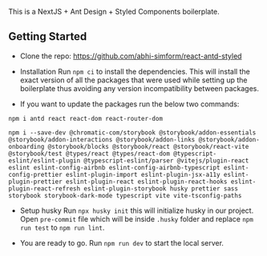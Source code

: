 This is a NextJS + Ant Design + Styled Components boilerplate.

## Getting Started

- Clone the repo: https://github.com/abhi-simform/react-antd-styled

- Installation
  Run `npm ci` to install the dependencies. This will install the exact version of all the packages that were used while setting up the boilerplate thus avoiding any version incompatibility between packages.

- If you want to update the packages run the below two commands:

```
npm i antd react react-dom react-router-dom
```

```
npm i --save-dev @chromatic-com/storybook @storybook/addon-essentials @storybook/addon-interactions @storybook/addon-links @storybook/addon-onboarding @storybook/blocks @storybook/react @storybook/react-vite @storybook/test @types/react @types/react-dom @typescript-eslint/eslint-plugin @typescript-eslint/parser @vitejs/plugin-react eslint eslint-config-airbnb eslint-config-airbnb-typescript eslint-config-prettier eslint-plugin-import eslint-plugin-jsx-a11y eslint-plugin-prettier eslint-plugin-react eslint-plugin-react-hooks eslint-plugin-react-refresh eslint-plugin-storybook husky prettier sass storybook storybook-dark-mode typescript vite vite-tsconfig-paths
```

- Setup husky
  Run `npx husky init` this will initialize husky in our project.
  Open `pre-commit` file which will be inside `.husky` folder and replace `npm run test` to `npm run lint`.

- You are ready to go. Run `npm run dev` to start the local server.
